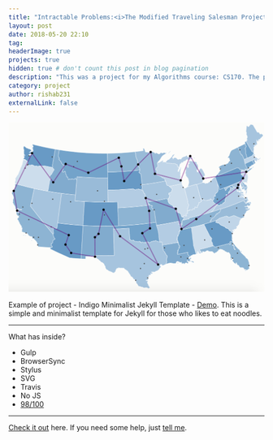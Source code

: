 ```yaml
---
title: "Intractable Problems:<i>The Modified Traveling Salesman Project</i>"
layout: post
date: 2018-05-20 22:10
tag: 
headerImage: true
projects: true
hidden: true # don't count this post in blog pagination
description: "This was a project for my Algorithms course: CS170. The project specification can be found <a href="cs170-spec.pdf">here</a>."
category: project
author: rishab231
externalLink: false
---
```


![The Modified Traveling Salesman Problem](assets/images/map.png)

Example of project - Indigo Minimalist Jekyll Template - [Demo](http://sergiokopplin.github.io/indigo/). This is a simple and minimalist template for Jekyll for those who likes to eat noodles.

---

What has inside?

- Gulp
- BrowserSync
- Stylus
- SVG
- Travis
- No JS
- [98/100](https://developers.google.com/speed/pagespeed/insights/?url=http%3A%2F%2Fsergiokopplin.github.io%2Findigo%2F)

---

[Check it out](http://sergiokopplin.github.io/indigo/) here.
If you need some help, just [tell me](http://github.com/sergiokopplin/indigo/issues).
